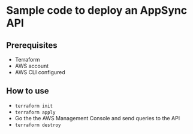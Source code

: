 # Sample code to deploy an AppSync API

## Prerequisites

* Terraform
* AWS account
* AWS CLI configured

## How to use

* ```terraform init```
* ```terraform apply```
* Go the the AWS Management Console and send queries to the API
* ```terraform destroy```
